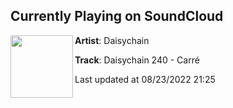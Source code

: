 ## Currently Playing on SoundCloud

[<img align="left" width="100" src="https://i1.sndcdn.com/artworks-e1q8J0mWTAj2PAaX-5M6clA-t500x500.jpg">](https://soundcloud.com/daisychain_podcast/carre-daisychain-240)

**Artist**: Daisychain 

**Track**: Daisychain 240 - Carré

Last updated at 08/23/2022 21:25

